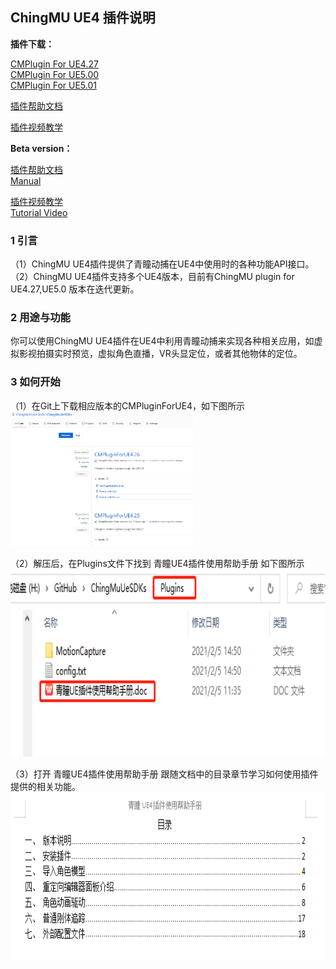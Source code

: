 ## ChingMU UE4 插件说明

**插件下载：**       

[CMPlugin For UE4.27](https://github.com/ChingMuVisionTech/ChingMuUeSDKs/releases/download/CMPlugin_UE4.27/CMPlugin_UE4.27.zip)   
[CMPlugin For UE5.00](https://github.com/ChingMuVisionTech/ChingMuUeSDKs/releases/download/CMPlugin_UE5.0/CMPlugin_UE5.0.rar)  
[CMPlugin For UE5.01](https://github.com/ChingMuVisionTech/ChingMuUeSDKs/releases/download/UE5.1/CMPlugin_UE5.1.rar) 

[插件帮助文档](https://github.com/ChingMuVisionTech/ChingMuUeSDKs/releases/download/new_UE_DOC/for.UE.doc)

[插件视频教学](https://github.com/ChingMuVisionTech/ChingMuUeSDKs/releases/download/help/Help.mp4)  
  
  **Beta version：**   
    
[插件帮助文档](https://github.com/ChingMuVisionTech/ChingMuUeSDKs/releases/download/Manual/Manual_CHN.docx)  
[Manual](https://github.com/ChingMuVisionTech/ChingMuUeSDKs/releases/download/Manual_ENG/Manual_ENG.docx)  
      
      
[插件视频教学](https://github.com/ChingMuVisionTech/ChingMuUeSDKs/releases/download/Tutorial/Tutorial.mp4)     
[Tutorial Video](https://github.com/ChingMuVisionTech/ChingMuUeSDKs/releases/download/Tutorial/Tutorial.mp4)
    
    
### 1 引言

（1）ChingMU UE4插件提供了青瞳动捕在UE4中使用时的各种功能API接口。<br>
（2）ChingMU UE4插件支持多个UE4版本，目前有ChingMU plugin for UE4.27,UE5.0 版本在迭代更新。

### 2 用途与功能

你可以使用ChingMU UE4插件在UE4中利用青瞳动捕来实现各种相关应用，如虚拟影视拍摄实时预览，虚拟角色直播，VR头显定位，或者其他物体的定位。

### 3 如何开始 

（1）在Git上下载相应版本的CMPluginForUE4，如下图所示<br>
<img src="./imgs/UE4Plugin_description_01.png" width="58%" height="58%" title="Git上下载CMPluginForUE4"/><br>

（2）解压后，在Plugins文件下找到 青瞳UE4插件使用帮助手册 如下图所示<br>
<img src="./imgs/UE4Plugin_description_02.png" width="685px" height="300px" title="打开插件使用帮助文档"/><br>

（3）打开 青瞳UE4插件使用帮助手册 跟随文档中的目录章节学习如何使用插件提供的相关功能。<br>
<img src="./imgs/UE4Plugin_description_03.png" width="730px" height="270px" title="插件使用帮助文档目录"/>

